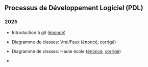 ## Processus de Développement Logiciel (PDL)

### 2025

- Introduction à git ([énoncé](https://github.com/pdl-classroom/introduction))

- Diagramme de classes: Vrai/Faux ([énoncé](https://github.com/pdl-classroom/uml-classe-vrai-faux-enonce), [corrigé](https://github.com/pdl-classroom/uml-classe-vrai-faux-corrige))
- Diagramme de classes: Haute école ([énoncé](https://github.com/pdl-classroom/uml-classe-haute-ecole-enonce), [corrigé](https://github.com/pdl-classroom/uml-classe-haute-ecole-corrige))
- <!--
- Diagramme use case: Vrai/Faux ([énoncé](https://github.com/pdl-classroom/uml-usecase-vrai-faux-enonce), [corrigé](https://github.com/pdl-classroom/uml-usecase-vrai-faux-corrige))
- Diagramme use case: Bibliothèque ([énoncé](https://github.com/pdl-classroom/uml-use-case-bibliotheque-enonce), [corrigé](https://github.com/pdl-classroom/uml-use-case-bibliotheque-corrige))
- Diagramme de classes: Cours de sport ([énoncé](https://github.com/pdl-classroom/uml-classe-cours-de-sport-enonce), [corrigé](https://github.com/pdl-classroom/uml-classe-cours-de-sport-corrige))
- Etude de cas: Système de vente de billets de concert ([énoncé](https://github.com/pdl-classroom/uml-concert-enonce), [corrigé](https://github.com/pdl-classroom/uml-concert-corrige))
- Diagramme d'activités: Location de voiture ([énoncé](https://github.com/pdl-classroom/uml-activite-location-voiture-enonce), [corrigé](https://github.com/pdl-classroom/uml-activite-location-voiture-corrige))
- Diagramme de machine à états: Ascenseur ([énoncé](https://github.com/pdl-classroom/uml-machine-etats-ascenseur-enonce), [corrigé](https://github.com/pdl-classroom/uml-machine-etats-ascenseur-corrige))
- Processus de développement: Dispositif IoT ([énoncé](https://github.com/pdl-classroom/processus-de-developpement))
- Refactoring ([énoncé](https://classroom.github.com/a/Z6n7fO-X))
-->
